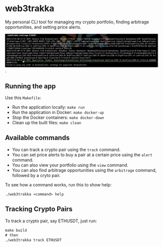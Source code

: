 # web3trakka
My personal CLI tool for managing my crypto portfolio, finding arbitrage opportunities, and setting
price alerts.

![Opportunities found](alphaFound.png).

## Running the app
Use this `Makefile`:
- Run the application locally: `make run`
- Run the application in Docker: `make docker-up`
- Stop the Docker containers: `make docker-down`
- Clean up the built files: `make clean`

## Available commands
- You can track a crypto pair using the `track` command.
- You can set price alerts to buy a pair at a certain price using the `alert` command.
- You can also view your portfolio using the `view` command.
- You can also find arbitrage opportunities using the `arbitrage` command, followed by a cryto pair.

To see how a command works, run this to show help:
```shell
./web3trakka <command> help
```

## Tracking Crypto Pairs
To track a crypto pair, say ETHUSDT, just run:

```shell
make build
# then
./web3trakka track ETHUSDT
```
